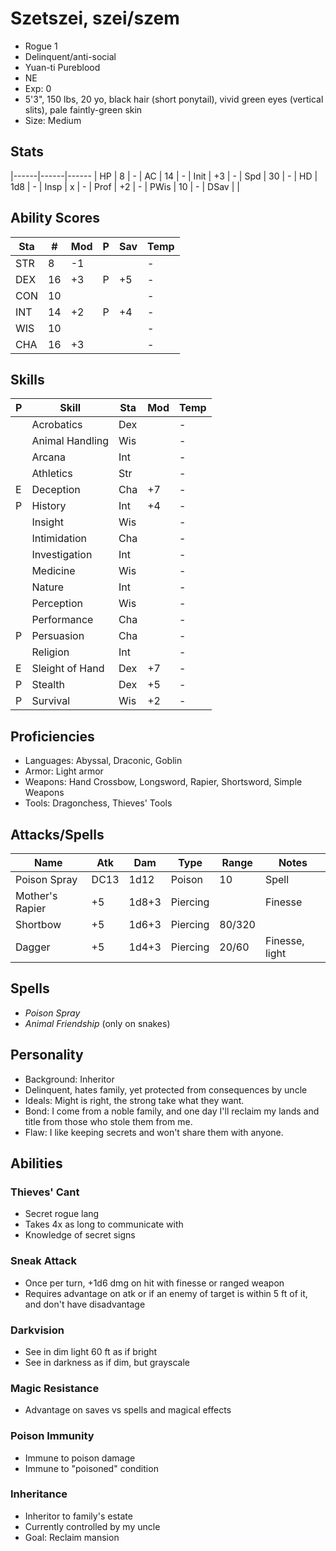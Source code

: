 # Szetszei, szei/szem
- Rogue 1
- Delinquent/anti-social
- Yuan-ti Pureblood
- NE
- Exp: 0
- 5'3", 150 lbs, 20 yo, black hair (short ponytail), vivid green eyes (vertical slits), pale faintly-green skin
- Size: Medium

## Stats
|------|------|------
| HP   |  8   | -
| AC   | 14   | -
| Init | +3   | -
| Spd  | 30   | -
| HD   | 1d8  | -
| Insp | x    | -
| Prof | +2   | -
| PWis | 10   | -
| DSav |      | 

## Ability Scores
| Sta | #  | Mod | P | Sav | Temp
|-----|----|-----|---|-----|------
| STR |  8 | -1  |   |     | -
| DEX | 16 | +3  | P | +5  | -
| CON | 10 |     |   |     | -
| INT | 14 | +2  | P | +4  | -
| WIS | 10 |     |   |     | -
| CHA | 16 | +3  |   |     | -

## Skills
| P | Skill              | Sta | Mod | Temp 
|---|--------------------|-----|-----|------
|   | Acrobatics         | Dex |     | -
|   | Animal Handling    | Wis |     | -
|   | Arcana             | Int |     | -
|   | Athletics          | Str |     | -
| E | Deception          | Cha | +7  | -
| P | History            | Int | +4  | -
|   | Insight            | Wis |     | -
|   | Intimidation       | Cha |     | -
|   | Investigation      | Int |     | -
|   | Medicine           | Wis |     | -
|   | Nature             | Int |     | -
|   | Perception         | Wis |     | -
|   | Performance        | Cha |     | -
| P | Persuasion         | Cha |     | -
|   | Religion           | Int |     | -
| E | Sleight of Hand    | Dex | +7  | -
| P | Stealth            | Dex | +5  | -
| P | Survival           | Wis | +2  | -

## Proficiencies
- Languages: Abyssal, Draconic, Goblin
- Armor: Light armor
- Weapons: Hand Crossbow, Longsword, Rapier, Shortsword, Simple Weapons
- Tools: Dragonchess, Thieves' Tools

## Attacks/Spells
| Name            | Atk  | Dam   | Type     | Range  | Notes
|-----------------|------|-------|----------|--------|------------------------------
| Poison Spray    | DC13 | 1d12  | Poison   |     10 | Spell
| Mother's Rapier | +5   | 1d8+3 | Piercing |        | Finesse
| Shortbow        | +5   | 1d6+3 | Piercing | 80/320 |
| Dagger          | +5   | 1d4+3 | Piercing |  20/60 | Finesse, light

## Spells
- *Poison Spray*
- *Animal Friendship* (only on snakes)

## Personality
- Background: Inheritor
- Delinquent, hates family, yet protected from consequences by uncle
- Ideals: Might is right, the strong take what they want.
- Bond: I come from a noble family, and one day I'll reclaim my lands and title from those who stole them from me.
- Flaw: I like keeping secrets and won't share them with anyone.

## Abilities
### Thieves' Cant
- Secret rogue lang
- Takes 4x as long to communicate with
- Knowledge of secret signs

### Sneak Attack
- Once per turn, +1d6 dmg on hit with finesse or ranged weapon
- Requires advantage on atk or if an enemy of target is within 5 ft of it, and don't have disadvantage

### Darkvision
- See in dim light 60 ft as if bright
- See in darkness as if dim, but grayscale

### Magic Resistance
- Advantage on saves vs spells and magical effects

### Poison Immunity
- Immune to poison damage
- Immune to "poisoned" condition

### Inheritance
- Inheritor to family's estate
- Currently controlled by my uncle
- Goal: Reclaim mansion
